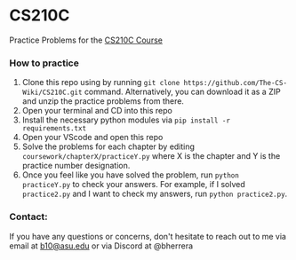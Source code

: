 # CS210C
Practice Problems for the [CS210C Course](https://benherrera.notion.site/CS210C-Basics-of-MongoDB-c228574bbb9b4a1ca945f074fe9d27ad?pvs=4)

### How to practice
1. Clone this repo using by running `git clone https://github.com/The-CS-Wiki/CS210C.git` command. Alternatively, you can download it
as a ZIP and unzip the practice problems from there.
2. Open your terminal and CD into this repo
3. Install the necessary python modules via `pip install -r requirements.txt`
3. Open your VScode and open this repo
4. Solve the problems for each chapter by editing `coursework/chapterX/practiceY.py` where X is the chapter and Y is the practice number designation.
5. Once you feel like you have solved the problem, run `python practiceY.py` to check your answers. For example, if I solved `practice2.py`
and I want to check my answers, run `python practice2.py`.

### Contact:
If you have any questions or concerns, don't hesitate to reach out to me via email at b10@asu.edu or via Discord at @bherrera
